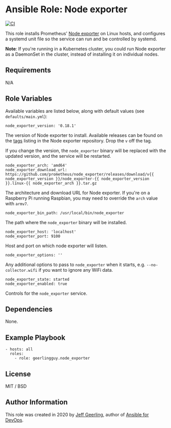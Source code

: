 # Ansible Role: Node exporter

[![CI](https://github.com/geerlingguy/ansible-role-node_exporter/actions/workflows/ci.yml/badge.svg)](https://github.com/geerlingguy/ansible-role-node_exporter/actions/workflows/ci.yml)

This role installs Prometheus' [Node exporter](https://github.com/prometheus/node_exporter) on Linux hosts, and configures a systemd unit file so the service can run and be controlled by systemd.

**Note**: If you're running in a Kubernetes cluster, you could run Node exporter as a DaemonSet in the cluster, instead of installing it on individual nodes.

## Requirements

N/A

## Role Variables

Available variables are listed below, along with default values (see `defaults/main.yml`):

    node_exporter_version: '0.18.1'

The version of Node exporter to install. Available releases can be found on the [tags](https://github.com/prometheus/node_exporter/tags) listing in the Node exporter repository. Drop the `v` off the tag.

If you change the version, the `node_exporter` binary will be replaced with the updated version, and the service will be restarted.

    node_exporter_arch: 'amd64'
    node_exporter_download_url: https://github.com/prometheus/node_exporter/releases/download/v{{ node_exporter_version }}/node_exporter-{{ node_exporter_version }}.linux-{{ node_exporter_arch }}.tar.gz

The architecture and download URL for Node exporter. If you're on a Raspberry Pi running Raspbian, you may need to override the `arch` value with `armv7`.

    node_exporter_bin_path: /usr/local/bin/node_exporter

The path where the `node_exporter` binary will be installed.

    node_exporter_host: 'localhost'
    node_exporter_port: 9100

Host and port on which node exporter will listen.

    node_exporter_options: ''

Any additional options to pass to `node_exporter` when it starts, e.g. `--no-collector.wifi` if you want to ignore any WiFi data.

    node_exporter_state: started
    node_exporter_enabled: true

Controls for the `node_exporter` service.

## Dependencies

None.

## Example Playbook

    - hosts: all
      roles:
        - role: geerlingguy.node_exporter

## License

MIT / BSD

## Author Information

This role was created in 2020 by [Jeff Geerling](https://www.jeffgeerling.com/), author of [Ansible for DevOps](https://www.ansiblefordevops.com/).

